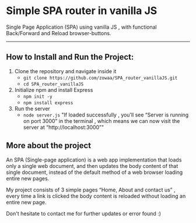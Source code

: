 # Simple SPA router in vanilla JS
Single Page Application (SPA) using vanilla JS , with functional Back/Forward and Reload browser-buttons.
***
## How to Install and Run the Project:
1. Clone the repository and navigate inside it
    - `git clone https://github.com/zowaa/SPA_router_vanillaJS.git`
    - `cd SPA_router_vanillaJS`
2. Initialize npm and install Express
    - `npm init -y`
    - `npm install express`
3. Run the server
    - `node server.js` "If loaded successfully , you’ll see “Server is running on port 3000” in the terminal , which means we can now visit the server at “http://localhost:3000”"
## More about the project
An SPA (Single-page application) is a web app implementation that loads only a single web document, and then updates the body content of that single document, instead of the default method of a web browser loading entire new pages.

My project consists of 3 simple  pages “Home, About and contact us” , every time a link is clicked  the body content is reloaded without loading an entire new page.

Don't hesitate to contact me for further updates or error found :)
